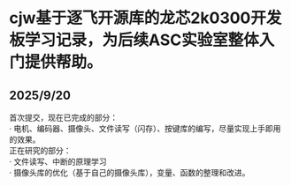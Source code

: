 # cjw基于逐飞开源库的龙芯2k0300开发板学习记录，为后续ASC实验室整体入门提供帮助。
## 2025/9/20
首次提交，现在已完成的部分：  
· 电机、编码器、摄像头、文件读写（闪存）、按键库的编写，尽量实现上手即用的效果。  
正在研究的部分：  
· 文件读写、中断的原理学习      
· 摄像头库的优化（基于自己的摄像头库），变量、函数的整理和改进。
